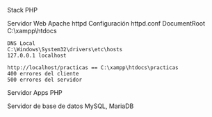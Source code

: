 Stack PHP

Servidor Web
    Apache httpd
    Configuración httpd.conf
        DocumentRoot C:\xampp\htdocs
    
    DNS Local
    C:\Windows\System32\drivers\etc\hosts
    127.0.0.1 localhost

    http://localhost/practicas == C:\xampp\htdocs\practicas
    400 errores del cliente
    500 errores del servidor

Servidor Apps
    PHP

Servidor de base de datos
    MySQL, MariaDB


